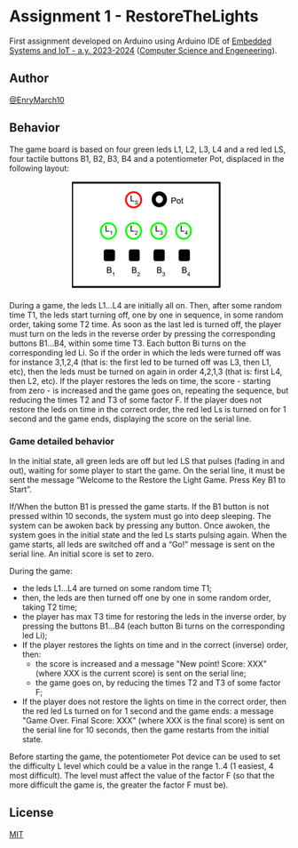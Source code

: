 # Assignment 1 - RestoreTheLights

First assignment developed on Arduino using Arduino IDE of [Embedded Systems and IoT - a.y. 2023-2024](https://www.unibo.it/en/teaching/course-unit-catalogue/course-unit/2023/400396) ([Computer Science and Engeneering](https://corsi.unibo.it/1cycle/ComputerScienceEngineering)).

## Author

[@EnryMarch10](https://github.com/EnryMarch10)

## Behavior

The game board is based on four green leds L1, L2, L3, L4 and a red led LS, four tactile buttons B1, B2, B3, B4 and a potentiometer Pot, displaced in the following layout:

<div style="text-align: center;">
    <img src="img/assignment-1_result.png" alt="circuit_layout">
</div>

During a game, the leds L1…L4 are initially all on. Then, after some random time T1, the leds start turning off, one by one in sequence, in some random order, taking some  T2 time. As soon as the last led is turned off, the player must turn on the leds in the reverse order by pressing the corresponding buttons B1…B4, within some time T3. Each button Bi turns on the corresponding led Li. So if the order in which the leds were turned off was for instance 3,1,2,4 (that is: the first led to be turned off was L3, then L1, etc), then the leds must be turned on again in order 4,2,1,3 (that is: first L4, then L2, etc). If the player restores the leds on time, the score - starting from zero - is increased and the game goes on, repeating the sequence, but reducing the times T2 and T3 of some factor F. If the player does not restore the leds on time in the correct order, the red led Ls is turned on for 1 second and the game ends, displaying the score on the serial line. 

### Game detailed behavior  

In the initial state, all green leds are off but led LS that pulses (fading in and out), waiting for some player to start the game. On the serial line, it must be sent the message “Welcome to the Restore the Light Game. Press Key B1 to Start”. 

If/When the button B1 is pressed the game starts. If the B1 button is not pressed within 10 seconds, the system must go into deep sleeping. The system can be awoken back by pressing any button. Once awoken, the system goes in the initial state and the led Ls starts pulsing again. When the game starts, all leds are switched off and a “Go!” message is sent on the serial line. An initial score is set to zero.

During the game:
- the leds L1…L4 are turned on some random time T1;
- then, the leds are then turned off one by one in some random order, taking T2 time;
- the player has max T3 time for restoring the leds in the inverse order, by pressing the buttons B1…B4 (each button Bi turns on the corresponding led Li);
- If the player restores the lights on time and in the correct (inverse) order, then:
  -	the score is increased and a message "New point! Score: XXX" (where XXX is the current score) is sent on the serial line;
  -	the game goes on, by reducing the times T2 and T3 of some factor F;
- If the player does not restore the lights on time in the correct order, then the red led Ls turned on for 1 second and the game ends: a message "Game Over. Final Score: XXX" (where XXX is the final score) is sent on the serial line for 10 seconds, then the game restarts from the initial state.

Before starting the game, the potentiometer Pot device can be used to set the difficulty L level  which could be a value in the range 1..4 (1 easiest, 4 most difficult). The level must affect the value of the factor F (so that the more difficult the game is, the greater the factor F must be). 

## License

[MIT](https://choosealicense.com/licenses/mit/)
